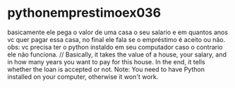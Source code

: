 # pythonemprestimoex036
basicamente ele pega o valor de uma casa o seu salario e em quantos anos vc quer pagar essa casa, no final ele fala se o empréstimo é aceito ou não.
obs: vc precisa ter o python instaldo em seu computador caso o contrario ele não funciona.
//
Basically, it takes the value of a house, your salary, and in how many years you want to pay for this house. In the end, it tells whether the loan is accepted or not.
Note: You need to have Python installed on your computer, otherwise it won't work.
